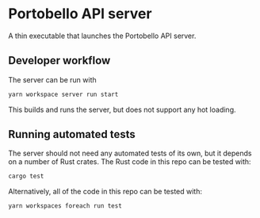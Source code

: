 <!--
MIT License

Copyright (c) 2023 Sophie Katz

Permission is hereby granted, free of charge, to any person obtaining a copy
of this software and associated documentation files (the "Software"), to deal
in the Software without restriction, including without limitation the rights
to use, copy, modify, merge, publish, distribute, sublicense, and/or sell
copies of the Software, and to permit persons to whom the Software is
furnished to do so, subject to the following conditions:

The above copyright notice and this permission notice shall be included in all
copies or substantial portions of the Software.

THE SOFTWARE IS PROVIDED "AS IS", WITHOUT WARRANTY OF ANY KIND, EXPRESS OR
IMPLIED, INCLUDING BUT NOT LIMITED TO THE WARRANTIES OF MERCHANTABILITY,
FITNESS FOR A PARTICULAR PURPOSE AND NONINFRINGEMENT. IN NO EVENT SHALL THE
AUTHORS OR COPYRIGHT HOLDERS BE LIABLE FOR ANY CLAIM, DAMAGES OR OTHER
LIABILITY, WHETHER IN AN ACTION OF CONTRACT, TORT OR OTHERWISE, ARISING FROM,
OUT OF OR IN CONNECTION WITH THE SOFTWARE OR THE USE OR OTHER DEALINGS IN THE
SOFTWARE.
-->

# Portobello API server

A thin executable that launches the Portobello API server.

## Developer workflow

The server can be run with

```bash
yarn workspace server run start
```

This builds and runs the server, but does not support any hot loading.

## Running automated tests

The server should not need any automated tests of its own, but it depends on a number of Rust crates. The Rust code in this repo can be tested with:

```bash
cargo test
```

Alternatively, all of the code in this repo can be tested with:

```bash
yarn workspaces foreach run test
```
